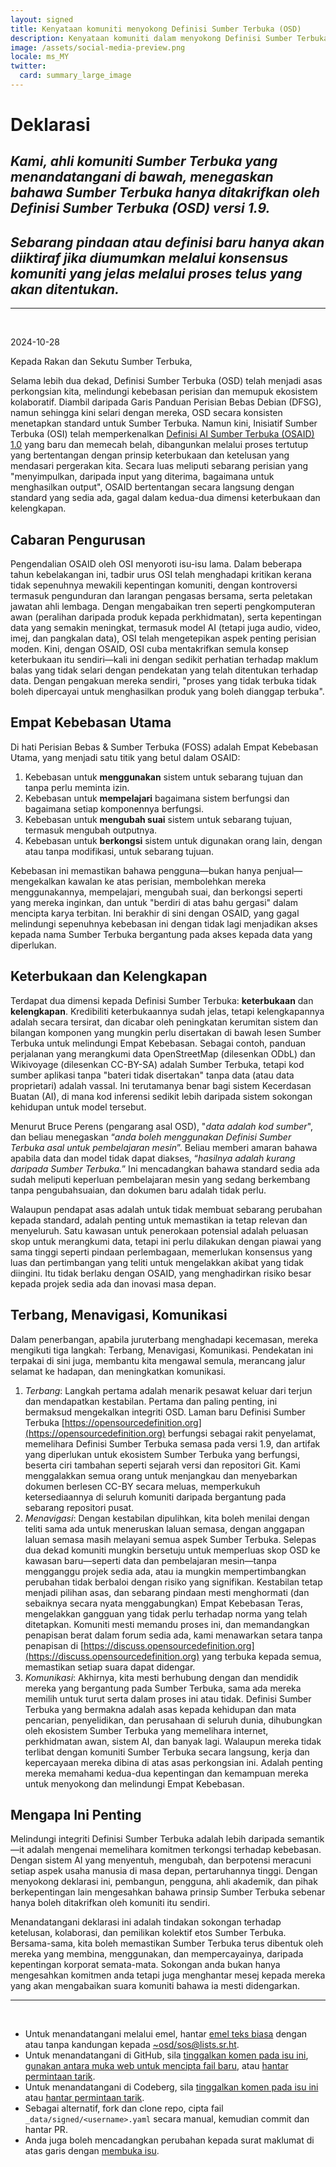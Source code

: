 ```yaml
---
layout: signed
title: Kenyataan komuniti menyokong Definisi Sumber Terbuka (OSD)
description: Kenyataan komuniti dalam menyokong Definisi Sumber Terbuka (OSD) versi 1.9
image: /assets/social-media-preview.png
locale: ms_MY
twitter:
  card: summary_large_image
---
```


# **Deklarasi**

## *Kami, ahli komuniti Sumber Terbuka yang menandatangani di bawah, menegaskan bahawa Sumber Terbuka hanya ditakrifkan oleh Definisi Sumber Terbuka (OSD) versi 1.9.*

## *Sebarang pindaan atau definisi baru hanya akan diiktiraf jika diumumkan melalui konsensus komuniti yang jelas melalui proses telus yang akan ditentukan.*

---
<br>

2024-10-28

Kepada Rakan dan Sekutu Sumber Terbuka,

Selama lebih dua dekad, Definisi Sumber Terbuka (OSD) telah menjadi asas perkongsian kita, melindungi kebebasan perisian dan memupuk ekosistem kolaboratif. Diambil daripada Garis Panduan Perisian Bebas Debian (DFSG), namun sehingga kini selari dengan mereka, OSD secara konsisten menetapkan standard untuk Sumber Terbuka. Namun kini, Inisiatif Sumber Terbuka (OSI) telah memperkenalkan [Definisi AI Sumber Terbuka (OSAID) 1.0](https://opensource.org/ai/open-source-ai-definition) yang baru dan memecah belah, dibangunkan melalui proses tertutup yang bertentangan dengan prinsip keterbukaan dan ketelusan yang mendasari pergerakan kita. Secara luas meliputi sebarang perisian yang "menyimpulkan, daripada input yang diterima, bagaimana untuk menghasilkan output", OSAID bertentangan secara langsung dengan standard yang sedia ada, gagal dalam kedua-dua dimensi keterbukaan dan kelengkapan.

## Cabaran Pengurusan

Pengendalian OSAID oleh OSI menyoroti isu-isu lama. Dalam beberapa tahun kebelakangan ini, tadbir urus OSI telah menghadapi kritikan kerana tidak sepenuhnya mewakili kepentingan komuniti, dengan kontroversi termasuk pengunduran dan larangan pengasas bersama, serta peletakan jawatan ahli lembaga. Dengan mengabaikan tren seperti pengkomputeran awan (peralihan daripada produk kepada perkhidmatan), serta kepentingan data yang semakin meningkat, termasuk model AI (tetapi juga audio, video, imej, dan pangkalan data), OSI telah mengetepikan aspek penting perisian moden. Kini, dengan OSAID, OSI cuba mentakrifkan semula konsep keterbukaan itu sendiri—kali ini dengan sedikit perhatian terhadap maklum balas yang tidak selari dengan pendekatan yang telah ditentukan terhadap data. Dengan pengakuan mereka sendiri, "proses yang tidak terbuka tidak boleh dipercayai untuk menghasilkan produk yang boleh dianggap terbuka".

## Empat Kebebasan Utama

Di hati Perisian Bebas & Sumber Terbuka (FOSS) adalah Empat Kebebasan Utama, yang menjadi satu titik yang betul dalam OSAID:

1. Kebebasan untuk **menggunakan** sistem untuk sebarang tujuan dan tanpa perlu meminta izin.
2. Kebebasan untuk **mempelajari** bagaimana sistem berfungsi dan bagaimana setiap komponennya berfungsi.
3. Kebebasan untuk **mengubah suai** sistem untuk sebarang tujuan, termasuk mengubah outputnya.
4. Kebebasan untuk **berkongsi** sistem untuk digunakan orang lain, dengan atau tanpa modifikasi, untuk sebarang tujuan.

Kebebasan ini memastikan bahawa pengguna—bukan hanya penjual—mengekalkan kawalan ke atas perisian, membolehkan mereka menggunakannya, mempelajari, mengubah suai, dan berkongsi seperti yang mereka inginkan, dan untuk "berdiri di atas bahu gergasi" dalam mencipta karya terbitan. Ini berakhir di sini dengan OSAID, yang gagal melindungi sepenuhnya kebebasan ini dengan tidak lagi menjadikan akses kepada nama Sumber Terbuka bergantung pada akses kepada data yang diperlukan.

## Keterbukaan dan Kelengkapan

Terdapat dua dimensi kepada Definisi Sumber Terbuka: **keterbukaan** dan **kelengkapan**. Kredibiliti keterbukaannya sudah jelas, tetapi kelengkapannya adalah secara tersirat, dan dicabar oleh peningkatan kerumitan sistem dan bilangan komponen yang mungkin perlu disertakan di bawah lesen Sumber Terbuka untuk melindungi Empat Kebebasan. Sebagai contoh, panduan perjalanan yang merangkumi data OpenStreetMap (dilesenkan ODbL) dan Wikivoyage (dilesenkan CC-BY-SA) adalah Sumber Terbuka, tetapi kod sumber aplikasi tanpa "bateri tidak disertakan" tanpa data (atau data proprietari) adalah vassal. Ini terutamanya benar bagi sistem Kecerdasan Buatan (AI), di mana kod inferensi sedikit lebih daripada sistem sokongan kehidupan untuk model tersebut.

Menurut Bruce Perens (pengarang asal OSD), "*data adalah kod sumber*", dan beliau menegaskan “*anda boleh menggunakan Definisi Sumber Terbuka asal untuk pembelajaran mesin*”. Beliau memberi amaran bahawa apabila data dan model tidak dapat diakses, “*hasilnya adalah kurang daripada Sumber Terbuka.*” Ini mencadangkan bahawa standard sedia ada sudah meliputi keperluan pembelajaran mesin yang sedang berkembang tanpa pengubahsuaian, dan dokumen baru adalah tidak perlu.

Walaupun pendapat asas adalah untuk tidak membuat sebarang perubahan kepada standard, adalah penting untuk memastikan ia tetap relevan dan menyeluruh. Satu kawasan untuk penerokaan potensial adalah peluasan skop untuk merangkumi data, tetapi ini perlu dilakukan dengan piawai yang sama tinggi seperti pindaan perlembagaan, memerlukan konsensus yang luas dan pertimbangan yang teliti untuk mengelakkan akibat yang tidak diingini. Itu tidak berlaku dengan OSAID, yang menghadirkan risiko besar kepada projek sedia ada dan inovasi masa depan.

## Terbang, Menavigasi, Komunikasi

Dalam penerbangan, apabila juruterbang menghadapi kecemasan, mereka mengikuti tiga langkah: Terbang, Menavigasi, Komunikasi. Pendekatan ini terpakai di sini juga, membantu kita mengawal semula, merancang jalur selamat ke hadapan, dan meningkatkan komunikasi.

1. *Terbang*: Langkah pertama adalah menarik pesawat keluar dari terjun dan mendapatkan kestabilan. Pertama dan paling penting, ini bermaksud mengekalkan integriti OSD. Laman baru Definisi Sumber Terbuka [https://opensourcedefinition.org](https://opensourcedefinition.org) berfungsi sebagai rakit penyelamat, memelihara Definisi Sumber Terbuka semasa pada versi 1.9, dan artifak yang diperlukan untuk ekosistem Sumber Terbuka yang berfungsi, beserta ciri tambahan seperti sejarah versi dan repositori Git. Kami menggalakkan semua orang untuk menjangkau dan menyebarkan dokumen berlesen CC-BY secara meluas, memperkukuh ketersediaannya di seluruh komuniti daripada bergantung pada sebarang repositori pusat.
2. *Menavigasi*: Dengan kestabilan dipulihkan, kita boleh menilai dengan teliti sama ada untuk meneruskan laluan semasa, dengan anggapan laluan semasa masih melayani semua aspek Sumber Terbuka. Selepas dua dekad komuniti mungkin bersetuju untuk memperluas skop OSD ke kawasan baru—seperti data dan pembelajaran mesin—tanpa mengganggu projek sedia ada, atau ia mungkin mempertimbangkan perubahan tidak berbaloi dengan risiko yang signifikan. Kestabilan tetap menjadi pilihan asas, dan sebarang pindaan mesti menghormati (dan sebaiknya secara nyata menggabungkan) Empat Kebebasan Teras, mengelakkan gangguan yang tidak perlu terhadap norma yang telah ditetapkan. Komuniti mesti memandu proses ini, dan memandangkan penapisan berat dalam forum sedia ada, kami menawarkan setara tanpa penapisan di [https://discuss.opensourcedefinition.org](https://discuss.opensourcedefinition.org) yang terbuka kepada semua, memastikan setiap suara dapat didengar.
3. *Komunikasi*: Akhirnya, kita mesti berhubung dengan dan mendidik mereka yang bergantung pada Sumber Terbuka, sama ada mereka memilih untuk turut serta dalam proses ini atau tidak. Definisi Sumber Terbuka yang bermakna adalah asas kepada kehidupan dan mata pencarian, penyelidikan, dan perusahaan di seluruh dunia, dihubungkan oleh ekosistem Sumber Terbuka yang memelihara internet, perkhidmatan awan, sistem AI, dan banyak lagi. Walaupun mereka tidak terlibat dengan komuniti Sumber Terbuka secara langsung, kerja dan kepercayaan mereka dibina di atas asas perkongsian ini. Adalah penting mereka memahami kedua-dua kepentingan dan kemampuan mereka untuk menyokong dan melindungi Empat Kebebasan.

## Mengapa Ini Penting

Melindungi integriti Definisi Sumber Terbuka adalah lebih daripada semantik—it adalah mengenai memelihara komitmen terkongsi terhadap kebebasan. Dengan sistem AI yang menyentuh, mengubah, dan berpotensi meracuni setiap aspek usaha manusia di masa depan, pertaruhannya tinggi. Dengan menyokong deklarasi ini, pembangun, pengguna, ahli akademik, dan pihak berkepentingan lain mengesahkan bahawa prinsip Sumber Terbuka sebenar hanya boleh ditakrifkan oleh komuniti itu sendiri.

Menandatangani deklarasi ini adalah tindakan sokongan terhadap ketelusan, kolaborasi, dan pemilikan kolektif etos Sumber Terbuka. Bersama-sama, kita boleh memastikan Sumber Terbuka terus dibentuk oleh mereka yang membina, menggunakan, dan mempercayainya, daripada kepentingan korporat semata-mata. Sokongan anda bukan hanya mengesahkan komitmen anda tetapi juga menghantar mesej kepada mereka yang akan mengabaikan suara komuniti bahawa ia mesti didengarkan.

---
<br>

- Untuk menandatangani melalui emel, hantar [emel teks biasa](https://useplaintext.email/) dengan atau tanpa kandungan kepada [~osd/sos@lists.sr.ht](mailto:~osd/sos@lists.sr.ht).
- Untuk menandatangani di GitHub, sila [tinggalkan komen pada isu ini](https://github.com/OpenSourceDefinition/sos/issues/1), [gunakan antara muka web untuk mencipta fail baru](https://github.com/OpenSourceDefinition/sos/new/main/_data/signed), atau [hantar permintaan tarik](https://github.com/OpenSourceDefinition/sos/pulls).
- Untuk menandatangani di Codeberg, sila [tinggalkan komen pada isu ini](https://codeberg.org/osd/sos/issues/1) atau [hantar permintaan tarik](https://codeberg.org/osd/sos/pulls).
- Sebagai alternatif, fork dan clone repo, cipta fail `_data/signed/<username>.yaml` secara manual, kemudian commit dan hantar PR.
- Anda juga boleh mencadangkan perubahan kepada surat maklumat di atas garis dengan [membuka isu](https://codeberg.org/osd/sos/issues).